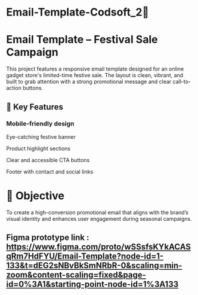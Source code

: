 # Email-Template-Codsoft_2📩 
# Email Template – Festival Sale Campaign
This project features a responsive email template designed for an online gadget store's limited-time festive sale. The layout is clean, vibrant, and built to grab attention with a strong promotional message and clear call-to-action buttons.

## 🔧 Key Features
### Mobile-friendly design

Eye-catching festive banner

Product highlight sections

Clear and accessible CTA buttons

Footer with contact and social links

# 🎯 Objective
To create a high-conversion promotional email that aligns with the brand’s visual identity and enhances user engagement during seasonal campaigns.

## Figma prototype link : https://www.figma.com/proto/wSSsfsKYkACASqRm7HdFYU/Email-Template?node-id=1-133&t=dEG2sNBvBkSmNRbR-0&scaling=min-zoom&content-scaling=fixed&page-id=0%3A1&starting-point-node-id=1%3A133
